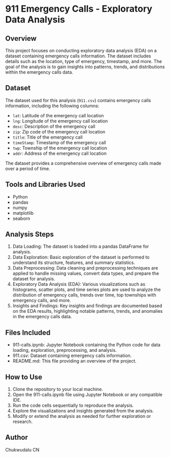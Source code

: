 # 911 Emergency Calls - Exploratory Data Analysis

## Overview
This project focuses on conducting exploratory data analysis (EDA) on a dataset containing emergency calls information. The dataset includes details such as the location, type of emergency, timestamp, and more. The goal of the analysis is to gain insights into patterns, trends, and distributions within the emergency calls data.

## Dataset
The dataset used for this analysis (`911.csv`) contains emergency calls information, including the following columns:
- `lat`: Latitude of the emergency call location
- `lng`: Longitude of the emergency call location
- `desc`: Description of the emergency call
- `zip`: Zip code of the emergency call location
- `title`: Title of the emergency call
- `timeStamp`: Timestamp of the emergency call
- `twp`: Township of the emergency call location
- `addr`: Address of the emergency call location

The dataset provides a comprehensive overview of emergency calls made over a period of time.

## Tools and Libraries Used
- Python
- pandas
- numpy
- matplotlib
- seaborn

## Analysis Steps
1. Data Loading: The dataset is loaded into a pandas DataFrame for analysis.
2. Data Exploration: Basic exploration of the dataset is performed to understand its structure, features, and summary statistics.
3. Data Preprocessing: Data cleaning and preprocessing techniques are applied to handle missing values, convert data types, and prepare the dataset for analysis.
4. Exploratory Data Analysis (EDA): Various visualizations such as histograms, scatter plots, and time series plots are used to analyze the distribution of emergency calls, trends over time, top townships with emergency calls, and more.
5. Insights and Findings: Key insights and findings are documented based on the EDA results, highlighting notable patterns, trends, and anomalies in the emergency calls data.

## Files Included
- 911-calls.ipynb: Jupyter Notebook containing the Python code for data loading, exploration, preprocessing, and analysis.
- 911.csv: Dataset containing emergency calls information.
- README.md: This file providing an overview of the project.

## How to Use
1. Clone the repository to your local machine.
2. Open the 911-calls.ipynb file using Jupyter Notebook or any compatible IDE.
3. Run the code cells sequentially to reproduce the analysis.
4. Explore the visualizations and insights generated from the analysis.
5. Modify or extend the analysis as needed for further exploration or research.

## Author
Chukwudalu CN
